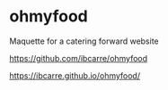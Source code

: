 # ohmyfood
Maquette for a catering forward website

https://github.com/ibcarre/ohmyfood

https://ibcarre.github.io/ohmyfood/
